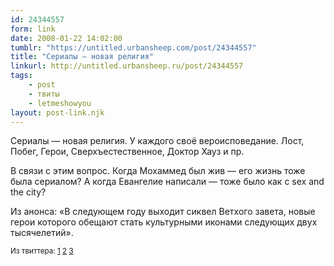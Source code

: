 ```yaml
---
id: 24344557
form: link
date: 2008-01-22 14:02:00
tumblr: "https://untitled.urbansheep.com/post/24344557"
title: "Сериалы — новая религия"
linkurl: http://untitled.urbansheep.ru/post/24344557
tags:
    - post
    - твиты
    - letmeshowyou
layout: post-link.njk
---
```

<p>Сериалы — новая религия. У каждого своё вероисповедание. Лост, Побег, Герои, Сверхъестественное, Доктор Хауз и пр.</p>

<p>В связи с этим вопрос. Когда Мохаммед был жив — его жизнь тоже была сериалом? А когда Евангелие написали — тоже было как с sex and the city?</p>

<p>Из анонса: «В следующем году выходит сиквел Ветхого завета, новые герои которого обещают стать культурными иконами следующих двух тысячелетий».</p>

<p><small>Из твиттера: <a href="http://twitter.com/urbansheep/statuses/626881652">1</a> <a href="http://twitter.com/urbansheep/statuses/626885352">2</a> <a href="http://twitter.com/urbansheep/statuses/626891422">3</a></small></p>
